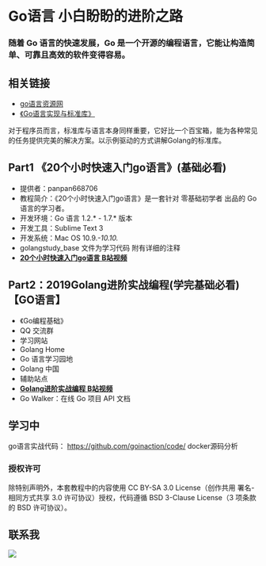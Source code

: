 # Go语言 小白盼盼的进阶之路

### 随着 Go 语言的快速发展，Go 是一个开源的编程语言，它能让构造简单、可靠且高效的软件变得容易。

## 相关链接
- [go语言资源网](https://studygolang.com)
- [《Go语言实现与标准库》](https://github.com/polaris1119/The-Golang-Standard-Library-by-Example)

对于程序员而言，标准库与语言本身同样重要，它好比一个百宝箱，能为各种常见的任务提供完美的解决方案。以示例驱动的方式讲解Golang的标准库。

## Part1  《20个小时快速入门go语言》(基础必看)

- 提供者：panpan668706
- 教程简介：《20个小时快速入门go语言》是一套针对 零基础初学者 出品的 Go 语言的学习者。
- 开发环境：Go 语言 1.2.* - 1.7.* 版本
- 开发工具：Sublime Text 3
- 开发系统：Mac OS 10.9.*-10.10.*
- golangstudy_base 文件为学习代码 附有详细的注释
- **[20个小时快速入门go语言 B站视频](https://www.bilibili.com/video/av20432910/ "20个小时快速入门go语言")**

##  Part2：2019Golang进阶实战编程(学完基础必看)【GO语言】

-  《Go编程基础》
-  QQ 交流群
-  学习网站
- Golang Home
- Go 语言学习园地
-  Golang 中国
- 辅助站点
- **[Golang进阶实战编程 B站视频](https://www.bilibili.com/video/av59700019/ "Golang进阶实战编程")**
- Go Walker：在线 Go 项目 API 文档

## 学习中
go语言实战代码： https://github.com/goinaction/code/
docker源码分析
### 授权许可
除特别声明外，本套教程中的内容使用 CC BY-SA 3.0 License（创作共用 署名-相同方式共享 3.0 许可协议）授权，代码遵循 BSD 3-Clause License（3 项条款的 BSD 许可协议）。

## 联系我
![](https://i.imgur.com/rM9AbCS.png)
